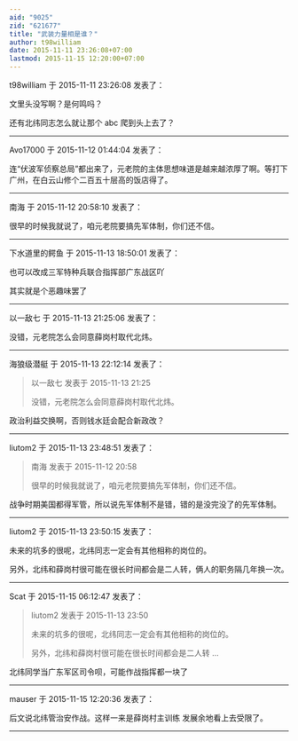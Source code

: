 ```yaml
---
aid: "9025"
zid: "621677"
title: "武装力量相是谁？"
author: t98william
date: 2015-11-11 23:26:08+07:00
lastmod: 2015-11-15 12:20:00+07:00
---
```


t98william 于 2015-11-11 23:26:08 发表了：

文里头没写啊？是何鸣吗？

还有北纬同志怎么就让那个 abc 爬到头上去了？

---

Avo17000 于 2015-11-12 01:44:04 发表了：

连“伏波军侦察总局”都出来了，元老院的主体思想味道是越来越浓厚了啊。等打下广州，在白云山修个二百五十层高的饭店得了。

---

南海 于 2015-11-12 20:58:10 发表了：

很早的时候我就说了，咱元老院要搞先军体制，你们还不信。

---

下水道里的鳄鱼 于 2015-11-13 18:50:01 发表了：

也可以改成三军特种兵联合指挥部广东战区吖

其实就是个恶趣味罢了

---

以一敌七 于 2015-11-13 21:25:06 发表了：

没错，元老院怎么会同意薛岗村取代北炜。

---

海狼级潜艇 于 2015-11-13 22:12:14 发表了：

> 以一敌七 发表于 2015-11-13 21:25
>
> 没错，元老院怎么会同意薛岗村取代北炜。

政治利益交换啊，否则钱水廷会配合新政改？

---

liutom2 于 2015-11-13 23:48:51 发表了：

> 南海 发表于 2015-11-12 20:58
>
> 很早的时候我就说了，咱元老院要搞先军体制，你们还不信。

战争时期美国都得军管，所以说先军体制不是错，错的是没完没了的先军体制。

---

liutom2 于 2015-11-13 23:50:15 发表了：

未来的坑多的很呢，北纬同志一定会有其他相称的岗位的。

另外，北纬和薛岗村很可能在很长时间都会是二人转，俩人的职务隔几年换一次。

---

Scat 于 2015-11-15 06:12:47 发表了：

> liutom2 发表于 2015-11-13 23:50
>
> 未来的坑多的很呢，北纬同志一定会有其他相称的岗位的。
>
> 另外，北纬和薛岗村很可能在很长时间都会是二人转 ...

北纬同学当广东军区司令呗，可能作战指挥都一块了

---

mauser 于 2015-11-15 12:20:36 发表了：

后文说北纬管治安作战。这样一来是薛岗村主训练 发展余地看上去受限了。

---
